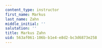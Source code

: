 ```yaml
---
content_type: instructor
first_name: Markus
last_name: Zahn
middle_initial: ''
salutation: ''
title: Markus Zahn
uid: 563af061-106b-b1e4-e8d2-bc3d6873e258
---
```

